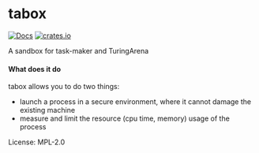 # tabox

[![Docs]( https://docs.rs/tabox/badge.svg)]( https://docs.rs/tabox)
[![crates.io](https://img.shields.io/crates/v/tabox.svg)](https://crates.io/crates/tabox)

A sandbox for task-maker and TuringArena

#### What does it do
tabox allows you to do two things:
- launch a process in a secure environment, where it cannot damage the existing machine
- measure and limit the resource (cpu time, memory) usage of the process

License: MPL-2.0
